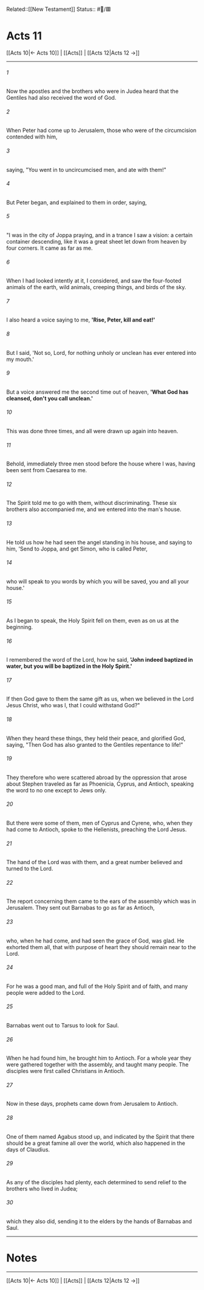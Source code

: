 Related::[[New Testament]]
Status:: #📖/🟥
# Acts 11

[[Acts 10|← Acts 10]] | [[Acts]] | [[Acts 12|Acts 12 →]]
***



###### 1 
Now the apostles and the brothers who were in Judea heard that the Gentiles had also received the word of God. 

###### 2 
When Peter had come up to Jerusalem, those who were of the circumcision contended with him, 

###### 3 
saying, "You went in to uncircumcised men, and ate with them!" 

###### 4 
But Peter began, and explained to them in order, saying, 

###### 5 
"I was in the city of Joppa praying, and in a trance I saw a vision: a certain container descending, like it was a great sheet let down from heaven by four corners. It came as far as me. 

###### 6 
When I had looked intently at it, I considered, and saw the four-footed animals of the earth, wild animals, creeping things, and birds of the sky. 

###### 7 
I also heard a voice saying to me, **'Rise, Peter, kill and eat!'** 

###### 8 
But I said, 'Not so, Lord, for nothing unholy or unclean has ever entered into my mouth.' 

###### 9 
But a voice answered me the second time out of heaven, **'What God has cleansed, don't you call unclean.'** 

###### 10 
This was done three times, and all were drawn up again into heaven. 

###### 11 
Behold, immediately three men stood before the house where I was, having been sent from Caesarea to me. 

###### 12 
The Spirit told me to go with them, without discriminating. These six brothers also accompanied me, and we entered into the man's house. 

###### 13 
He told us how he had seen the angel standing in his house, and saying to him, 'Send to Joppa, and get Simon, who is called Peter, 

###### 14 
who will speak to you words by which you will be saved, you and all your house.' 

###### 15 
As I began to speak, the Holy Spirit fell on them, even as on us at the beginning. 

###### 16 
I remembered the word of the Lord, how he said, **'John indeed baptized in water, but you will be baptized in the Holy Spirit.'** 

###### 17 
If then God gave to them the same gift as us, when we believed in the Lord Jesus Christ, who was I, that I could withstand God?" 

###### 18 
When they heard these things, they held their peace, and glorified God, saying, "Then God has also granted to the Gentiles repentance to life!" 

###### 19 
They therefore who were scattered abroad by the oppression that arose about Stephen traveled as far as Phoenicia, Cyprus, and Antioch, speaking the word to no one except to Jews only. 

###### 20 
But there were some of them, men of Cyprus and Cyrene, who, when they had come to Antioch, spoke to the Hellenists, preaching the Lord Jesus. 

###### 21 
The hand of the Lord was with them, and a great number believed and turned to the Lord. 

###### 22 
The report concerning them came to the ears of the assembly which was in Jerusalem. They sent out Barnabas to go as far as Antioch, 

###### 23 
who, when he had come, and had seen the grace of God, was glad. He exhorted them all, that with purpose of heart they should remain near to the Lord. 

###### 24 
For he was a good man, and full of the Holy Spirit and of faith, and many people were added to the Lord. 

###### 25 
Barnabas went out to Tarsus to look for Saul. 

###### 26 
When he had found him, he brought him to Antioch. For a whole year they were gathered together with the assembly, and taught many people. The disciples were first called Christians in Antioch. 

###### 27 
Now in these days, prophets came down from Jerusalem to Antioch. 

###### 28 
One of them named Agabus stood up, and indicated by the Spirit that there should be a great famine all over the world, which also happened in the days of Claudius. 

###### 29 
As any of the disciples had plenty, each determined to send relief to the brothers who lived in Judea; 

###### 30 
which they also did, sending it to the elders by the hands of Barnabas and Saul.

---
# Notes


***
[[Acts 10|← Acts 10]] | [[Acts]] | [[Acts 12|Acts 12 →]]
